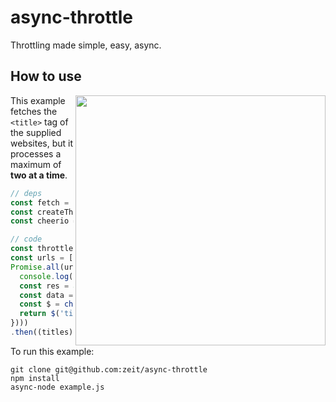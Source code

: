 # async-throttle

Throttling made simple, easy, async.

## How to use

<img src="https://cldup.com/QstcrynRNT.gif" width="400" align="right" />

This example fetches the `<title>` tag of the supplied websites,
but it processes a maximum of **two at a time**.

```js
// deps
const fetch = require('node-fetch')
const createThrottle = require('async-throttle')
const cheerio = require('cheerio').load

// code
const throttle = createThrottle(2)
const urls = ['https://zeit.co', 'https://google.com', /* … */]
Promise.all(urls.map((url) => throttle(async () => {
  console.log('Processing', url)
  const res = await fetch(url)
  const data = await res.text()
  const $ = cheerio(data)
  return $('title').text()
})))
.then((titles) => console.log('Titles:', titles))
```

To run this example:

```
git clone git@github.com:zeit/async-throttle
npm install
async-node example.js
```
